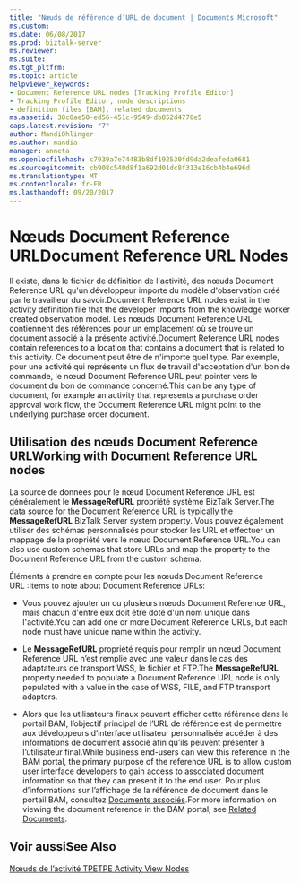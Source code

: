 ```yaml
---
title: "Nœuds de référence d’URL de document | Documents Microsoft"
ms.custom: 
ms.date: 06/08/2017
ms.prod: biztalk-server
ms.reviewer: 
ms.suite: 
ms.tgt_pltfrm: 
ms.topic: article
helpviewer_keywords:
- Document Reference URL nodes [Tracking Profile Editor]
- Tracking Profile Editor, node descriptions
- definition files [BAM], related documents
ms.assetid: 38c8ae50-ed56-451c-9549-db852d4770e5
caps.latest.revision: "7"
author: MandiOhlinger
ms.author: mandia
manager: anneta
ms.openlocfilehash: c7939a7e74483b8df192530fd9da2deafeda0681
ms.sourcegitcommit: cb908c540d8f1a692d01dc8f313e16cb4b4e696d
ms.translationtype: MT
ms.contentlocale: fr-FR
ms.lasthandoff: 09/20/2017
---
```

# <a name="document-reference-url-nodes"></a><span data-ttu-id="d3f9e-102">Nœuds Document Reference URL</span><span class="sxs-lookup"><span data-stu-id="d3f9e-102">Document Reference URL Nodes</span></span>
<span data-ttu-id="d3f9e-103">Il existe, dans le fichier de définition de l'activité, des nœuds Document Reference URL qu'un développeur importe du modèle d'observation créé par le travailleur du savoir.</span><span class="sxs-lookup"><span data-stu-id="d3f9e-103">Document Reference URL nodes exist in the activity definition file that the developer imports from the knowledge worker created observation model.</span></span> <span data-ttu-id="d3f9e-104">Les nœuds Document Reference URL contiennent des références pour un emplacement où se trouve un document associé à la présente activité.</span><span class="sxs-lookup"><span data-stu-id="d3f9e-104">Document Reference URL nodes contain references to a location that contains a document that is related to this activity.</span></span> <span data-ttu-id="d3f9e-105">Ce document peut être de n'importe quel type. Par exemple, pour une activité qui représente un flux de travail d'acceptation d'un bon de commande, le nœud Document Reference URL peut pointer vers le document du bon de commande concerné.</span><span class="sxs-lookup"><span data-stu-id="d3f9e-105">This can be any type of document, for example an activity that represents a purchase order approval work flow, the Document Reference URL might point to the underlying purchase order document.</span></span>  
  
## <a name="working-with-document-reference-url-nodes"></a><span data-ttu-id="d3f9e-106">Utilisation des nœuds Document Reference URL</span><span class="sxs-lookup"><span data-stu-id="d3f9e-106">Working with Document Reference URL nodes</span></span>  
 <span data-ttu-id="d3f9e-107">La source de données pour le nœud Document Reference URL est généralement le **MessageRefURL** propriété système BizTalk Server.</span><span class="sxs-lookup"><span data-stu-id="d3f9e-107">The data source for the Document Reference URL is typically the **MessageRefURL** BizTalk Server system property.</span></span> <span data-ttu-id="d3f9e-108">Vous pouvez également utiliser des schémas personnalisés pour stocker les URL et effectuer un mappage de la propriété vers le nœud Document Reference URL.</span><span class="sxs-lookup"><span data-stu-id="d3f9e-108">You can also use custom schemas that store URLs and map the property to the Document Reference URL from the custom schema.</span></span>  
  
 <span data-ttu-id="d3f9e-109">Éléments à prendre en compte pour les nœuds Document Reference URL :</span><span class="sxs-lookup"><span data-stu-id="d3f9e-109">Items to note about Document Reference URLs:</span></span>  
  
-   <span data-ttu-id="d3f9e-110">Vous pouvez ajouter un ou plusieurs nœuds Document Reference URL, mais chacun d'entre eux doit être doté d'un nom unique dans l'activité.</span><span class="sxs-lookup"><span data-stu-id="d3f9e-110">You can add one or more Document Reference URLs, but each node must have unique name within the activity.</span></span>  
  
-   <span data-ttu-id="d3f9e-111">Le **MessageRefURL** propriété requis pour remplir un nœud Document Reference URL n’est remplie avec une valeur dans le cas des adaptateurs de transport WSS, le fichier et FTP.</span><span class="sxs-lookup"><span data-stu-id="d3f9e-111">The **MessageRefURL** property needed to populate a Document Reference URL node is only populated with a value in the case of WSS, FILE, and FTP transport adapters.</span></span>  
  
-   <span data-ttu-id="d3f9e-112">Alors que les utilisateurs finaux peuvent afficher cette référence dans le portail BAM, l’objectif principal de l’URL de référence est de permettre aux développeurs d’interface utilisateur personnalisée accéder à des informations de document associé afin qu’ils peuvent présenter à l’utilisateur final.</span><span class="sxs-lookup"><span data-stu-id="d3f9e-112">While business end-users can view this reference in the BAM portal, the primary purpose of the reference URL is to allow custom user interface developers to gain access to associated document information so that they can present it to the end user.</span></span>  <span data-ttu-id="d3f9e-113">Pour plus d’informations sur l’affichage de la référence de document dans le portail BAM, consultez [Documents associés](../core/related-documents.md).</span><span class="sxs-lookup"><span data-stu-id="d3f9e-113">For more information on viewing the document reference in the BAM portal, see [Related Documents](../core/related-documents.md).</span></span>  
  
## <a name="see-also"></a><span data-ttu-id="d3f9e-114">Voir aussi</span><span class="sxs-lookup"><span data-stu-id="d3f9e-114">See Also</span></span>  
 [<span data-ttu-id="d3f9e-115">Nœuds de l’activité TPE</span><span class="sxs-lookup"><span data-stu-id="d3f9e-115">TPE Activity View Nodes</span></span>](../core/tpe-activity-view-nodes.md)